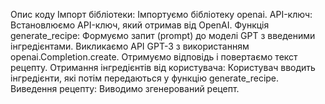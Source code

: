 Опис коду
Імпорт бібліотеки: Імпортуємо бібліотеку openai.
API-ключ: Встановлюємо API-ключ, який отримав від OpenAI.
Функція generate_recipe:
Формуємо запит (prompt) до моделі GPT з введеними інгредієнтами.
Викликаємо API GPT-3 з використанням openai.Completion.create.
Отримуємо відповідь і повертаємо текст рецепту.
Отримання інгредієнтів від користувача: Користувач вводить інгредієнти, які потім передаються у функцію generate_recipe.
Виведення рецепту: Виводимо згенерований рецепт.
